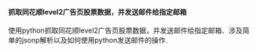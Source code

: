 #### 抓取同花顺level2广告页股票数据，并发送邮件给指定邮箱


使用python抓取同花顺level2广告页股票数据，并发送邮件给指定邮箱．涉及简单的jsonp解析以及如何使用python发送邮件的操作.
